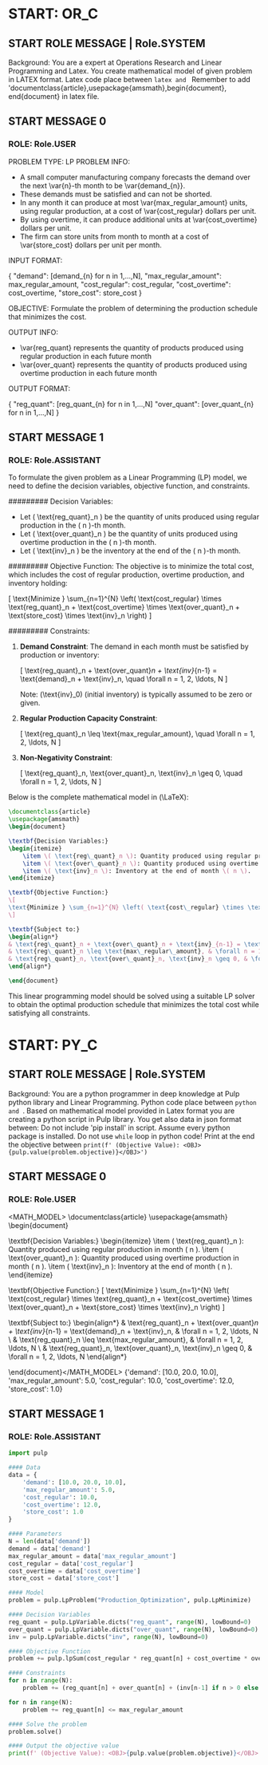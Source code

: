 # START: OR_C 
## START ROLE MESSAGE | Role.SYSTEM 
Background: You are a expert at Operations Research and Linear Programming and Latex. You create mathematical model of given problem in LATEX format. Latex code place between ```latex and ``` Remember to add 'documentclass{article},usepackage{amsmath},begin{document}, end{document} in latex file. 
## START MESSAGE 0 
### ROLE: Role.USER
<DESCRIPTION>
PROBLEM TYPE: LP
PROBLEM INFO:

- A small computer manufacturing company forecasts the demand over the next \var{n}-th month to be \var{demand_{n}}.
- These demands must be satisfied and can not be shorted.
- In any month it can produce at most \var{max_regular_amount} units, using regular production, at a cost of \var{cost_regular} dollars per unit. 
- By using overtime, it can produce additional units at \var{cost_overtime} dollars per unit. 
- The firm can store units from month to month at a cost of \var{store_cost} dollars per unit per month. 

INPUT FORMAT:

{
	"demand": [demand_{n} for n in 1,...,N],
	"max_regular_amount": max_regular_amount,
	"cost_regular": cost_regular,
	"cost_overtime": cost_overtime,
	"store_cost": store_cost
}


OBJECTIVE: Formulate the problem of determining the production schedule that minimizes the cost.

OUTPUT INFO:

- \var{reg_quant} represents the quantity of products produced using regular production in each future month
- \var{over_quant} represents the quantity of products produced using overtime production in each future month

OUTPUT FORMAT:

{
	"reg_quant": [reg_quant_{n} for n in 1,...,N]
	"over_quant": [over_quant_{n} for n in 1,...,N]
}
</DESCRIPTION>


## START MESSAGE 1 
### ROLE: Role.ASSISTANT
To formulate the given problem as a Linear Programming (LP) model, we need to define the decision variables, objective function, and constraints.

######### Decision Variables:
- Let \( \text{reg\_quant}_n \) be the quantity of units produced using regular production in the \( n \)-th month.
- Let \( \text{over\_quant}_n \) be the quantity of units produced using overtime production in the \( n \)-th month.
- Let \( \text{inv}_n \) be the inventory at the end of the \( n \)-th month.

######### Objective Function:
The objective is to minimize the total cost, which includes the cost of regular production, overtime production, and inventory holding:

\[
\text{Minimize } \sum_{n=1}^{N} \left( \text{cost\_regular} \times \text{reg\_quant}_n + \text{cost\_overtime} \times \text{over\_quant}_n + \text{store\_cost} \times \text{inv}_n \right)
\]

######### Constraints:
1. **Demand Constraint**: The demand in each month must be satisfied by production or inventory:

   \[
   \text{reg\_quant}_n + \text{over\_quant}_n + \text{inv}_{n-1} = \text{demand}_n + \text{inv}_n, \quad \forall n = 1, 2, \ldots, N
   \]

   Note: \(\text{inv}_0\) (initial inventory) is typically assumed to be zero or given.

2. **Regular Production Capacity Constraint**:

   \[
   \text{reg\_quant}_n \leq \text{max\_regular\_amount}, \quad \forall n = 1, 2, \ldots, N
   \]

3. **Non-Negativity Constraint**:

   \[
   \text{reg\_quant}_n, \text{over\_quant}_n, \text{inv}_n \geq 0, \quad \forall n = 1, 2, \ldots, N
   \]

Below is the complete mathematical model in \(\LaTeX\):

```latex
\documentclass{article}
\usepackage{amsmath}
\begin{document}

\textbf{Decision Variables:}
\begin{itemize}
    \item \( \text{reg\_quant}_n \): Quantity produced using regular production in month \( n \).
    \item \( \text{over\_quant}_n \): Quantity produced using overtime production in month \( n \).
    \item \( \text{inv}_n \): Inventory at the end of month \( n \).
\end{itemize}

\textbf{Objective Function:}
\[
\text{Minimize } \sum_{n=1}^{N} \left( \text{cost\_regular} \times \text{reg\_quant}_n + \text{cost\_overtime} \times \text{over\_quant}_n + \text{store\_cost} \times \text{inv}_n \right)
\]

\textbf{Subject to:}
\begin{align*}
& \text{reg\_quant}_n + \text{over\_quant}_n + \text{inv}_{n-1} = \text{demand}_n + \text{inv}_n, & \forall n = 1, 2, \ldots, N \\
& \text{reg\_quant}_n \leq \text{max\_regular\_amount}, & \forall n = 1, 2, \ldots, N \\
& \text{reg\_quant}_n, \text{over\_quant}_n, \text{inv}_n \geq 0, & \forall n = 1, 2, \ldots, N
\end{align*}

\end{document}
```

This linear programming model should be solved using a suitable LP solver to obtain the optimal production schedule that minimizes the total cost while satisfying all constraints.

# START: PY_C 
## START ROLE MESSAGE | Role.SYSTEM 
Background: You are a python programmer in deep knowledge at Pulp python library and Linear Programming. Python code place between ```python and ```. Based on mathematical model provided in Latex format you are creating a python script in Pulp library. You get also data in json format between: <DATA></DATA> Do not include 'pip install' in script. Assume every python package is installed. Do not use `while` loop in python code! Print at the end the objective between <OBJ></OBJ> `print(f' (Objective Value): <OBJ>{pulp.value(problem.objective)}</OBJ>')` 
## START MESSAGE 0 
### ROLE: Role.USER
<MATH_MODEL>
\documentclass{article}
\usepackage{amsmath}
\begin{document}

\textbf{Decision Variables:}
\begin{itemize}
    \item \( \text{reg\_quant}_n \): Quantity produced using regular production in month \( n \).
    \item \( \text{over\_quant}_n \): Quantity produced using overtime production in month \( n \).
    \item \( \text{inv}_n \): Inventory at the end of month \( n \).
\end{itemize}

\textbf{Objective Function:}
\[
\text{Minimize } \sum_{n=1}^{N} \left( \text{cost\_regular} \times \text{reg\_quant}_n + \text{cost\_overtime} \times \text{over\_quant}_n + \text{store\_cost} \times \text{inv}_n \right)
\]

\textbf{Subject to:}
\begin{align*}
& \text{reg\_quant}_n + \text{over\_quant}_n + \text{inv}_{n-1} = \text{demand}_n + \text{inv}_n, & \forall n = 1, 2, \ldots, N \\
& \text{reg\_quant}_n \leq \text{max\_regular\_amount}, & \forall n = 1, 2, \ldots, N \\
& \text{reg\_quant}_n, \text{over\_quant}_n, \text{inv}_n \geq 0, & \forall n = 1, 2, \ldots, N
\end{align*}

\end{document}</MATH_MODEL>
<DATA>
{'demand': [10.0, 20.0, 10.0], 'max_regular_amount': 5.0, 'cost_regular': 10.0, 'cost_overtime': 12.0, 'store_cost': 1.0}</DATA>


## START MESSAGE 1 
### ROLE: Role.ASSISTANT
```python
import pulp

#### Data
data = {
    'demand': [10.0, 20.0, 10.0],
    'max_regular_amount': 5.0,
    'cost_regular': 10.0,
    'cost_overtime': 12.0,
    'store_cost': 1.0
}

#### Parameters
N = len(data['demand'])
demand = data['demand']
max_regular_amount = data['max_regular_amount']
cost_regular = data['cost_regular']
cost_overtime = data['cost_overtime']
store_cost = data['store_cost']

#### Model
problem = pulp.LpProblem("Production_Optimization", pulp.LpMinimize)

#### Decision Variables
reg_quant = pulp.LpVariable.dicts("reg_quant", range(N), lowBound=0)
over_quant = pulp.LpVariable.dicts("over_quant", range(N), lowBound=0)
inv = pulp.LpVariable.dicts("inv", range(N), lowBound=0)

#### Objective Function
problem += pulp.lpSum(cost_regular * reg_quant[n] + cost_overtime * over_quant[n] + store_cost * inv[n] for n in range(N))

#### Constraints
for n in range(N):
    problem += (reg_quant[n] + over_quant[n] + (inv[n-1] if n > 0 else 0) == demand[n] + inv[n])

for n in range(N):
    problem += reg_quant[n] <= max_regular_amount

#### Solve the problem
problem.solve()

#### Output the objective value
print(f' (Objective Value): <OBJ>{pulp.value(problem.objective)}</OBJ>')
```

